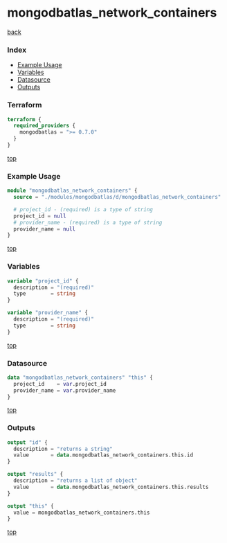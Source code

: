 # mongodbatlas_network_containers

[back](../mongodbatlas.md)

### Index

- [Example Usage](#example-usage)
- [Variables](#variables)
- [Datasource](#datasource)
- [Outputs](#outputs)

### Terraform

```terraform
terraform {
  required_providers {
    mongodbatlas = ">= 0.7.0"
  }
}
```

[top](#index)

### Example Usage

```terraform
module "mongodbatlas_network_containers" {
  source = "./modules/mongodbatlas/d/mongodbatlas_network_containers"

  # project_id - (required) is a type of string
  project_id = null
  # provider_name - (required) is a type of string
  provider_name = null
}
```

[top](#index)

### Variables

```terraform
variable "project_id" {
  description = "(required)"
  type        = string
}

variable "provider_name" {
  description = "(required)"
  type        = string
}
```

[top](#index)

### Datasource

```terraform
data "mongodbatlas_network_containers" "this" {
  project_id    = var.project_id
  provider_name = var.provider_name
}
```

[top](#index)

### Outputs

```terraform
output "id" {
  description = "returns a string"
  value       = data.mongodbatlas_network_containers.this.id
}

output "results" {
  description = "returns a list of object"
  value       = data.mongodbatlas_network_containers.this.results
}

output "this" {
  value = mongodbatlas_network_containers.this
}
```

[top](#index)